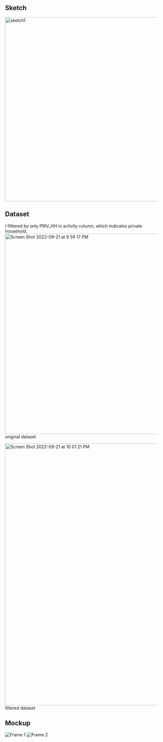 ## Sketch
<img width="606" alt="sketch1" src="https://user-images.githubusercontent.com/86972559/191640185-95019580-3fb0-45ce-aa6a-e45050ca2671.png">

## Dataset
I filltered by only PRIV_HH in activity column, which indicates private household.
<img width="659" alt="Screen Shot 2022-09-21 at 9 59 17 PM" src="https://user-images.githubusercontent.com/86972559/191642110-a5b2096b-4b3c-4fbc-ba98-83cff5d0a49c.png"> 
original dataset

<img width="861" alt="Screen Shot 2022-09-21 at 10 01 21 PM" src="https://user-images.githubusercontent.com/86972559/191642145-5faa8f7f-7a8f-496b-9973-35ed191fde6e.png"> 
filtered dataset



## Mockup
![Frame 1](https://user-images.githubusercontent.com/86972559/191640104-5e57a92f-d88c-46bb-8be5-1ed5a69a3316.png)
![Frame 2](https://user-images.githubusercontent.com/86972559/191640112-cf0534bd-1f78-409d-b26e-def8581ac3ef.png)
